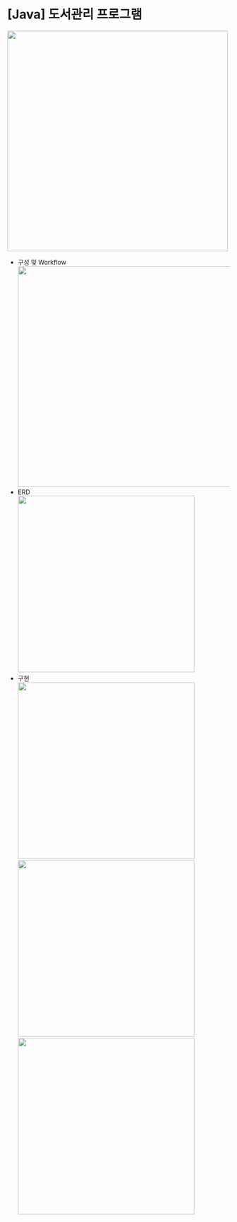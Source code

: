 
# [Java] 도서관리 프로그램

<img src="https://github.com/juyub/BookM_TTT/assets/126839881/0563ffe8-6d65-4956-a9c5-ed8988fccf5f" width="500" /> <br>
- 구성 및 Workflow <br>
<img src="https://github.com/juyub/BookM_TTT/assets/126839881/73bc7bfa-17e0-45a1-bad1-e05649500a5d" width="500" /> <br>
- ERD <br>
<img src="https://github.com/juyub/BookM_TTT/assets/126839881/81e33f9a-b9c8-4b6b-9682-e268e5b5011f" width="400" /> <br>
- 구현 <br>
<img src="https://github.com/juyub/BookM_TTT/assets/126839881/a40a4036-05db-4e3f-9f55-61b2c927768c" width="400" /> <br>
<img src="https://github.com/juyub/BookM_TTT/assets/126839881/5f01518b-bdc0-4a19-b41c-b9fc0a7170d3" width="400" /> <br>
<img src="https://github.com/juyub/BookM_TTT/assets/126839881/8b0df5c9-7755-409e-9b63-0e69dbfbeab6" width="400" /> <br>

<!--
<img src="https://github.com/juyub/BookM_TTT/assets/126839881/8370b79b-21c8-4cb7-add8-594e48696f26" width="400" /> <br>
<img src="https://github.com/juyub/BookM_TTT/assets/126839881/6992d267-90be-439f-8518-4bbb314e321d" width="400" /> <br>
<img src="https://github.com/juyub/BookM_TTT/assets/126839881/71a69d7b-0274-4516-bc1b-3e6e17b6b26e" width="400" /> <br>
<img src="https://github.com/juyub/BookM_TTT/assets/126839881/359cf93c-616f-45a9-8c04-40cd713989f7" width="400" /> <br>
-->
